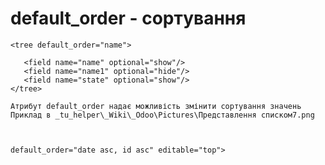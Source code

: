 
default_order  - сортування
===================================================

    <tree default_order="name">
    
       <field name="name" optional="show"/>
       <field name="name1" optional="hide"/>
       <field name="state" optional="show"/>
    </tree>
    
    Атрибут default_order надає можливість змінити сортування значень
    Приклад в _tu_helper\_Wiki\_Odoo\Pictures\Представлення списком7.png
    
    
    
    default_order="date asc, id asc" editable="top">
